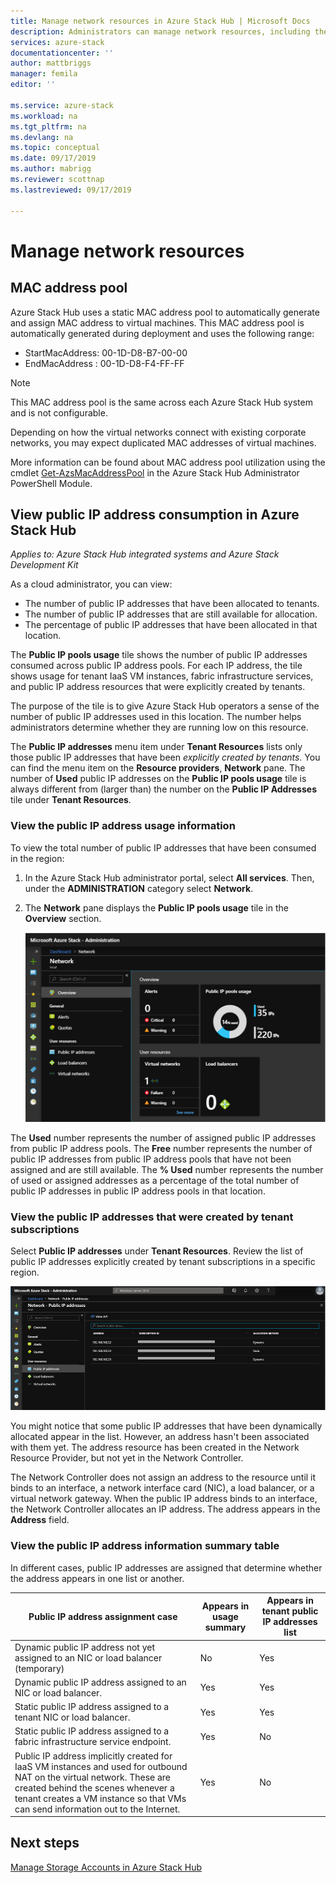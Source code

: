 ```yaml
---
title: Manage network resources in Azure Stack Hub | Microsoft Docs
description: Administrators can manage network resources, including the MAC address pool and the consumption of public IP addresses in a region
services: azure-stack
documentationcenter: ''
author: mattbriggs
manager: femila
editor: ''

ms.service: azure-stack
ms.workload: na
ms.tgt_pltfrm: na
ms.devlang: na
ms.topic: conceptual
ms.date: 09/17/2019
ms.author: mabrigg
ms.reviewer: scottnap
ms.lastreviewed: 09/17/2019

---
```

# Manage network resources

## MAC address pool

Azure Stack Hub uses a static MAC address pool to automatically generate and assign MAC address to virtual machines.
This MAC address pool is automatically generated during deployment and uses the following range:

- StartMacAddress: 00-1D-D8-B7-00-00
- EndMacAddress : 00-1D-D8-F4-FF-FF

> [!Note]  
> This MAC address pool is the same across each Azure Stack Hub system and is not configurable.

Depending on how the virtual networks connect with existing corporate networks, you may expect duplicated MAC addresses of virtual machines.

More information can be found about MAC address pool utilization using the cmdlet [Get-AzsMacAddressPool](https://docs.microsoft.com/powershell/module/azs.fabric.admin/get-azsmacaddresspool) in the Azure Stack Hub Administrator PowerShell Module.

## View public IP address consumption in Azure Stack Hub

*Applies to: Azure Stack Hub integrated systems and Azure Stack Development Kit*

As a cloud administrator, you can view:
 - The number of public IP addresses that have been allocated to tenants.
 - The number of public IP addresses that are still available for allocation.
 - The percentage of public IP addresses that have been allocated in that location.

The **Public IP pools usage** tile shows the number of public IP addresses consumed across public IP address pools. For each IP address, the tile shows usage for tenant IaaS VM instances, fabric infrastructure services, and public IP address resources that were explicitly created by tenants.

The purpose of the tile is to give Azure Stack Hub operators a sense of the number of public IP
addresses used in this location. The number helps administrators determine whether
they are running low on this resource.

The **Public IP addresses** menu item under **Tenant Resources** lists only those public IP addresses that have been *explicitly created by tenants*. You can find the menu item on the **Resource providers**, **Network** pane. The number of **Used** public IP addresses on the **Public IP pools usage** tile is always different from (larger than) the number on the **Public IP Addresses** tile
under **Tenant Resources**.

### View the public IP address usage information

To view the total number of public IP addresses that have been consumed
in the region:

1. In the Azure Stack Hub administrator portal, select **All services**. Then, under the **ADMINISTRATION** category select **Network**.
1. The **Network** pane displays the **Public IP pools usage** tile in the **Overview** section.

    ![Network Resource Provider pane](media/azure-stack-viewing-public-ip-address-consumption/ip-address-consumption-01.png)

The **Used** number represents the number of assigned public IP addresses from public IP address pools. The **Free** number represents the number of public IP addresses from public IP address pools that have not been assigned and are still available. The **% Used** number represents the number of used or assigned addresses as a percentage of the total number of public IP addresses in public IP address pools in that location.

### View the public IP addresses that were created by tenant subscriptions

Select **Public IP addresses** under **Tenant Resources**. Review the list of public IP addresses explicitly created by tenant subscriptions in a specific region.

![Tenant public IP addresses](media/azure-stack-viewing-public-ip-address-consumption/ip-address-consumption-02.png)

You might notice that some public IP addresses that have been dynamically allocated appear in the list. However, an address hasn't been associated with them yet. The address resource has been created in the Network Resource Provider, but not yet in the Network Controller.

The Network Controller does not assign an address to the resource until it
binds to an interface, a network interface card
(NIC), a load balancer, or a virtual network gateway. When the public IP
address binds to an interface, the Network Controller allocates an IP
address. The address appears in the **Address** field.

### View the public IP address information summary table

In different cases, public IP addresses are
assigned that determine whether the address appears in one
list or another.

| **Public IP address assignment case** | **Appears in usage summary** | **Appears in tenant public IP addresses list** |
| --- | --- | --- |
| Dynamic public IP address not yet assigned to an NIC or load balancer (temporary) |No |Yes |
| Dynamic public IP address assigned to an NIC or load balancer. |Yes |Yes |
| Static public IP address assigned to a tenant NIC or load balancer. |Yes |Yes |
| Static public IP address assigned to a fabric infrastructure service endpoint. |Yes |No |
| Public IP address implicitly created for IaaS VM instances and used for outbound NAT on the virtual network. These are created behind the scenes whenever a tenant creates a VM instance so that VMs can send information out to the Internet. |Yes |No |

## Next steps

[Manage Storage Accounts in Azure Stack Hub](azure-stack-manage-storage-accounts.md)
